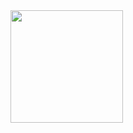 <!--
### Hi there 👋

**woicickoskiroberto/woicickoskiroberto** is a ✨ _special_ ✨ repository because its `README.md` (this file) appears on your GitHub profile.

Here are some ideas to get you started:

- 🔭 I’m currently working on ...
- 🌱 I’m currently learning ...
- 👯 I’m looking to collaborate on ...
- 🤔 I’m looking for help with ...
- 💬 Ask me about ...
- 📫 How to reach me: ...
- 😄 Pronouns: ...
- ⚡ Fun fact: ...
-->

<div align="left">
    <a href="https://github.com/woicickoskiroberto">
    <img height="180em" src="https://github-readme-stats.vercel.app/api/top-langs/?username=woicickoskiroberto&layout=compact&langs_count=7&theme=dark"/>
    </a>
</div>

